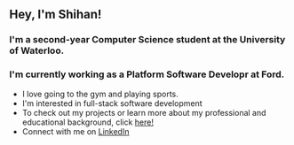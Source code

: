 <h2 align="left">Hey, I'm Shihan!</h2>
<h3 align="left">I'm a second-year Computer Science student at the University of Waterloo.</h3>
<h3 align="left">I'm currently working as a Platform Software Developr at Ford.</h3>

- I love going to the gym and playing sports.
- I'm interested in full-stack software development
- To check out my projects or learn more about my professional and educational background, click [here!](https://s-sharar.github.io)
- Connect with me on [LinkedIn](https://www.linkedin.com/in/shihan-sharar/)
